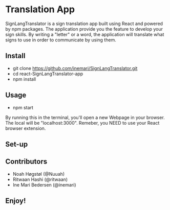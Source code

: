 # Translation App

SignLangTranslator is a sign translation app built using React and powered by npm packages. The application provide you the feature to develop your sign skills. By writing a "letter" or a word, the application will translate what signs to use in order to communicate by using them.

## Install 
* git clone https://github.com/inemari/SignLangTranslator.git
* cd react-SignLangTranslator-app
* npm install

## Usage
* npm start

By running this in the terminal, you'll open a new Webpage in your browser. The local will be "localhost:3000". Remeber, you NEED to use your React browser extension.

## Set-up

## Contributors
* Noah Høgstøl (@Nuuah)
* Ritwaan Hashi (@ritwaan)
* Ine Mari Bedersen (@inemari)

## Enjoy!
